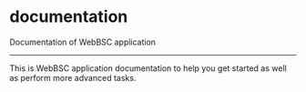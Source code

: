 # documentation
Documentation of WebBSC application

***

This is WebBSC application documentation to help you get started as well as perform more advanced tasks. 
